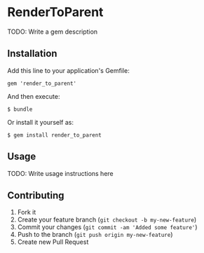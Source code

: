 # RenderToParent

TODO: Write a gem description

## Installation

Add this line to your application's Gemfile:

    gem 'render_to_parent'

And then execute:

    $ bundle

Or install it yourself as:

    $ gem install render_to_parent

## Usage

TODO: Write usage instructions here

## Contributing

1. Fork it
2. Create your feature branch (`git checkout -b my-new-feature`)
3. Commit your changes (`git commit -am 'Added some feature'`)
4. Push to the branch (`git push origin my-new-feature`)
5. Create new Pull Request
